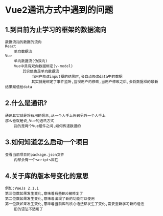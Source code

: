 # Vue2通讯方式中遇到的问题

## 1.到目前为止学习的框架的数据流向

```
数据流指的数据的流向
React
	单向数据流
Vue
	单向数据流(伪双向)
	Vue中具有双向数据绑定(v-model)
		其实他也是单向数据流
			当用户修改input框的结果时,会自动修改data中的数据
			其实就是绑定了事件监听,监视用户的修改,当用户修改之后,会将数据框的最新结果赋值给data
```

## 2.什么是通讯?

```
通讯其实就是将有用的信息,从一个人手上传到另外一个人手上
那么也就是说,Vue的通讯方式
	指的是两个Vue组件之间,如何传递数据的
```

## 3.如何知道怎么启动一个项目

```
查看当前项目的package.json文件
	内部会有一个scripts属性
```

## 4.关于库的版本号变化的意思

```
例如:VueJs 2.1.1
第三位数如果发生变化,意味着有些BUG被修复了
第二位数如果发生变化,意味着出现了新的功能可以使用
第一位数如果发生变化,意味着当前库的核心语法都发生了变化,需要重新学习新的语法
	旧的语法不适用了
```

